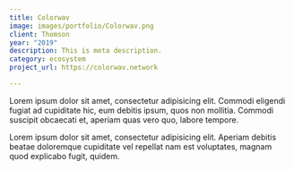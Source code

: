 ```yaml
---
title: Colorwav
image: images/portfolio/Colorwav.png
client: Thomson
year: "2019"
description: This is meta description.
category: ecosystem
project_url: https://colorwav.network

---
```

Lorem ipsum dolor sit amet, consectetur adipisicing elit. Commodi eligendi fugiat ad cupiditate hic, eum debitis ipsum, quos non mollitia. Commodi suscipit obcaecati et, aperiam quas vero quo, labore tempore.

Lorem ipsum dolor sit amet, consectetur adipisicing elit. Aperiam debitis beatae doloremque cupiditate vel repellat nam est voluptates, magnam quod explicabo fugit, quidem.